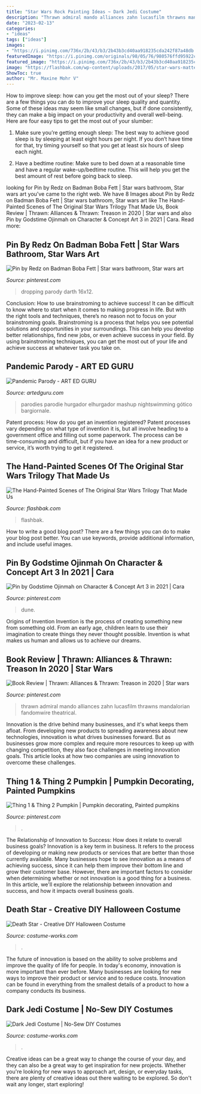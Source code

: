 ```yaml
---
title: "Star Wars Rock Painting Ideas ~ Dark Jedi Costume"
description: "Thrawn admiral mando alliances zahn lucasfilm thrawns mandalorian fandomwire theatrical"
date: "2023-02-13"
categories:
- "ideas"
tags: ["ideas"]
images:
- "https://i.pinimg.com/736x/2b/43/b3/2b43b3cd40aa918235cda242f87a48db.jpg"
featuredImage: "https://i.pinimg.com/originals/98/05/76/980576ffd95922c23b54a8f296cf1282.jpg"
featured_image: "https://i.pinimg.com/736x/2b/43/b3/2b43b3cd40aa918235cda242f87a48db.jpg"
image: "https://flashbak.com/wp-content/uploads/2017/05/star-wars-matte-paintings-t.jpg"
ShowToc: true
author: "Mr. Maxine Mohr V"
---
```



How to improve sleep: how can you get the most out of your sleep?
There are a few things you can do to improve your sleep quality and quantity. Some of these ideas may seem like small changes, but if done consistently, they can make a big impact on your productivity and overall well-being. Here are four easy tips to get the most out of your slumber: 
1. Make sure you’re getting enough sleep: The best way to achieve good sleep is by sleeping at least eight hours per night. If you don’t have time for that, try timing yourself so that you get at least six hours of sleep each night. 

2. Have a bedtime routine: Make sure to bed down at a reasonable time and have a regular wake-up/bedtime routine. This will help you get the best amount of rest before going back to sleep. 


	

		
looking for Pin by Redz on Badman Boba Fett | Star wars bathroom, Star wars art you've came to the right web. We have 8 Images about Pin by Redz on Badman Boba Fett | Star wars bathroom, Star wars art like The Hand-Painted Scenes of The Original Star Wars Trilogy That Made Us, Book Review | Thrawn: Alliances &amp; Thrawn: Treason in 2020 | Star wars and also Pin by Godstime Ojinmah on Character &amp; Concept Art 3 in 2021 | Cara. Read more:
		
    
## Pin By Redz On Badman Boba Fett | Star Wars Bathroom, Star Wars Art

<img loading=lazy src="https://i.pinimg.com/originals/9a/b4/1c/9ab41ce7ddfd13e0e31e8d207c2e9b2c.jpg" onerror="this.onerror=null;this.src='https://tse2.mm.bing.net/th?id=OIP.DBfad9h2d3xNyknVZUYxvQHaJ3&amp;pid=15.1';" alt="Pin by Redz on Badman Boba Fett | Star wars bathroom, Star wars art">

_Source: pinterest.com_

>dropping parody darth 16x12. 

	

Conclusion: How to use brainstroming to achieve success!
It can be difficult to know where to start when it comes to making progress in life. But with the right tools and techniques, there’s no reason not to focus on your brainstroming goals. Brainstroming is a process that helps you see potential solutions and opportunities in your surroundings. This can help you develop better relationships, find new jobs, or even achieve success in your field. By using brainstroming techniques, you can get the most out of your life and achieve success at whatever task you take on.

    
## Pandemic Parody - ART ED GURU

<img loading=lazy src="http://www.artedguru.com/uploads/3/0/6/1/30613521/parody-6.jpg" onerror="this.onerror=null;this.src='https://tse1.mm.bing.net/th?id=OIP.Rmp1qiX3XuRIoyuCPC23egHaI2&amp;pid=15.1';" alt="Pandemic Parody - ART ED GURU">

_Source: artedguru.com_

>parodies parodie hurgador elhurgador mashup nightswimming gótico bargiornale. 

	

Patent process: How do you get an invention registered?
Patent processes vary depending on what type of invention it is, but all involve heading to a government office and filling out some paperwork. The process can be time-consuming and difficult, but if you have an idea for a new product or service, it’s worth trying to get it registered.

    
## The Hand-Painted Scenes Of The Original Star Wars Trilogy That Made Us

<img loading=lazy src="https://flashbak.com/wp-content/uploads/2017/05/star-wars-matte-paintings-t.jpg" onerror="this.onerror=null;this.src='https://tse2.mm.bing.net/th?id=OIP.419oMHvlh3_rq8bTPp_RNgHaFj&amp;pid=15.1';" alt="The Hand-Painted Scenes of The Original Star Wars Trilogy That Made Us">

_Source: flashbak.com_

>flashbak. 

	

How to write a good blog post?
There are a few things you can do to make your blog post better. You can use keywords, provide additional information, and include useful images.

    
## Pin By Godstime Ojinmah On Character &amp; Concept Art 3 In 2021 | Cara

<img loading=lazy src="https://i.pinimg.com/736x/2b/43/b3/2b43b3cd40aa918235cda242f87a48db.jpg" onerror="this.onerror=null;this.src='https://tse4.mm.bing.net/th?id=OIP.eIBkE0uhASKvfOz15qDF7wHaJM&amp;pid=15.1';" alt="Pin by Godstime Ojinmah on Character &amp; Concept Art 3 in 2021 | Cara">

_Source: pinterest.com_

>dune. 

	

Origins of Invention
Invention is the process of creating something new from something old. From an early age, children learn to use their imagination to create things they never thought possible. Invention is what makes us human and allows us to achieve our dreams.

    
## Book Review | Thrawn: Alliances &amp; Thrawn: Treason In 2020 | Star Wars

<img loading=lazy src="https://i.pinimg.com/736x/16/da/43/16da43ab5540d4bba06f25f451a66b8b.jpg" onerror="this.onerror=null;this.src='https://tse2.mm.bing.net/th?id=OIP.SrR0mTdleMRX4W_JVcgZjQHaFM&amp;pid=15.1';" alt="Book Review | Thrawn: Alliances &amp; Thrawn: Treason in 2020 | Star wars">

_Source: pinterest.com_

>thrawn admiral mando alliances zahn lucasfilm thrawns mandalorian fandomwire theatrical. 

	

Innovation is the drive behind many businesses, and it's what keeps them afloat. From developing new products to spreading awareness about new technologies, innovation is what drives businesses forward. But as businesses grow more complex and require more resources to keep up with changing competition, they also face challenges in meeting innovation goals. This article looks at how two companies are using innovation to overcome these challenges.

    
## Thing 1 &amp; Thing 2 Pumpkin | Pumpkin Decorating, Painted Pumpkins

<img loading=lazy src="https://i.pinimg.com/originals/98/05/76/980576ffd95922c23b54a8f296cf1282.jpg" onerror="this.onerror=null;this.src='https://tse3.mm.bing.net/th?id=OIP.EiznUGQzcnWb604vy_2TbAHaJ4&amp;pid=15.1';" alt="Thing 1 &amp; Thing 2 Pumpkin | Pumpkin decorating, Painted pumpkins">

_Source: pinterest.com_

>. 

	

The Relationship of Innovation to Success: How does it relate to overall business goals?
Innovation is a key term in business. It refers to the process of developing or making new products or services that are better than those currently available. Many businesses hope to see innovation as a means of achieving success, since it can help them improve their bottom line and grow their customer base. However, there are important factors to consider when determining whether or not innovation is a good thing for a business. In this article, we'll explore the relationship between innovation and success, and how it impacts overall business goals.

    
## Death Star - Creative DIY Halloween Costume

<img loading=lazy src="https://photos.costume-works.com/full/the-death-star-costume.jpg" onerror="this.onerror=null;this.src='https://tse3.mm.bing.net/th?id=OIP.gG9NuwvvvP86CmKh7ZELpwHaJ7&amp;pid=15.1';" alt="Death Star - Creative DIY Halloween Costume">

_Source: costume-works.com_

>. 

	

The future of innovation is based on the ability to solve problems and improve the quality of life for people. In today's economy, innovation is more important than ever before. Many businesses are looking for new ways to improve their product or service and to reduce costs. Innovation can be found in everything from the smallest details of a product to how a company conducts its business.

    
## Dark Jedi Costume | No-Sew DIY Costumes

<img loading=lazy src="https://photos.costume-works.com/full/dark_jedi.jpg" onerror="this.onerror=null;this.src='https://tse3.mm.bing.net/th?id=OIP.7xy_Dg9ybBrzH0Lxv23ANAHaP3&amp;pid=15.1';" alt="Dark Jedi Costume | No-Sew DIY Costumes">

_Source: costume-works.com_

>. 

	

Creative ideas can be a great way to change the course of your day, and they can also be a great way to get inspiration for new projects. Whether you're looking for new ways to approach art, design, or everyday tasks, there are plenty of creative ideas out there waiting to be explored. So don't wait any longer, start exploring!

